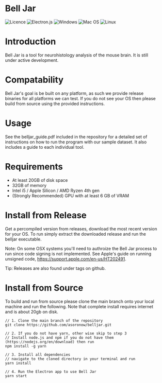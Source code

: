 # Bell Jar

![Licence](https://img.shields.io/github/license/Ileriayo/markdown-badges?style=for-the-badge) ![Electron.js](https://img.shields.io/badge/Electron-191970?style=for-the-badge&logo=Electron&logoColor=white) ![Windows](https://img.shields.io/badge/Windows-0078D6?style=for-the-badge&logo=windows&logoColor=white) ![Mac OS](https://img.shields.io/badge/mac%20os-000000?style=for-the-badge&logo=macos&logoColor=F0F0F0) ![Linux](https://img.shields.io/badge/Linux-FCC624?style=for-the-badge&logo=linux&logoColor=black)

# Introduction

Bell Jar is a tool for neurohistology analysis of the mouse brain. It is still under active development.

# Compatability

Bell Jar's goal is be built on any platform, as such we provide release binaries for all platforms we can test. If you do not see your OS then please build from source using the provided instructions.

# Usage

See the belljar_guide.pdf included in the repository for a detailed set of instructions on how to run the program with our sample dataset. It also includes a guide to each individual tool.

# Requirements

- At least 20GB of disk space
- 32GB of memory
- Intel i5 / Apple Silicon / AMD Ryzen 4th gen
- (Strongly Recommended) GPU with at least 6 GB of VRAM

# Install from Release

Get a percompiled version from releases, download the most recent version for your OS.
To run simply extract the downloaded release and run the belljar executable.

Note: On some OSX systems you'll need to authroize the Bell Jar process to run since code signing is not implemented.
See Apple's guide on running unsigned code, https://support.apple.com/en-us/HT202491.

Tip: Releases are also found under tags on github.

# Install from Source

To build and run from source please clone the main branch onto your local machine and run the following. Note that complete install requires internet and is about 20gb on disk.

```
// 1. Clone the main branch of the repository
git clone https://github.com/asoronow/belljar.git

// 2. If you do not have yarn, other wise skip to step 3
// Install node.js and npm if you do not have them (https://nodejs.org/en/download) then run
npm install -g yarn

// 3. Install all dependencies
// navigate to the cloned directory in your terminal and run
yarn install

// 4. Run the Electron app to use Bell Jar
yarn start
```
